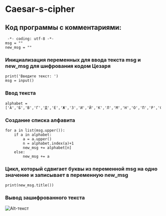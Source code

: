 # Caesar-s-cipher
## Код программы с комментариями:   
```
 -*- coding: utf-8 -*-
msg = ""
new_msg = ""
```
### Инициализация переменных для ввода текста msg и new_msg для шифрования кодом Цезаря
```
print('Введите текст: ')
msg = input()
```
### Ввод текста
```
alphabet = ['А','Б','В','Г','Д','Е','Ж','З','И','Й','К','Л','М','Н','О','П','Р','С','Т','У','Ф','Х','Ц','Ч','Ш','Щ','Ъ','Ы','Ь','Э','Ю','Я']
```
### Создание списка алфавита
```
for a in list(msg.upper()):
    if a in alphabet:
        a = a.upper()
        n = alphabet.index(a)+1
        new_msg += alphabet[n]
    else:
        new_msg += a
```
### Цикл, который сдвигает буквы из переменной msg на одно значение и записывает в переменную new_msg

```
print(new_msg.title()) 
```
### Вывод зашифрованного текста

![Alt-текст](https://avatars1.githubusercontent.com/u/5384215?v=3&s=460 "Орк")
